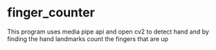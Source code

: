 # finger_counter
This program uses media pipe api and open cv2 to detect hand and by finding the hand landmarks count the fingers that are up
